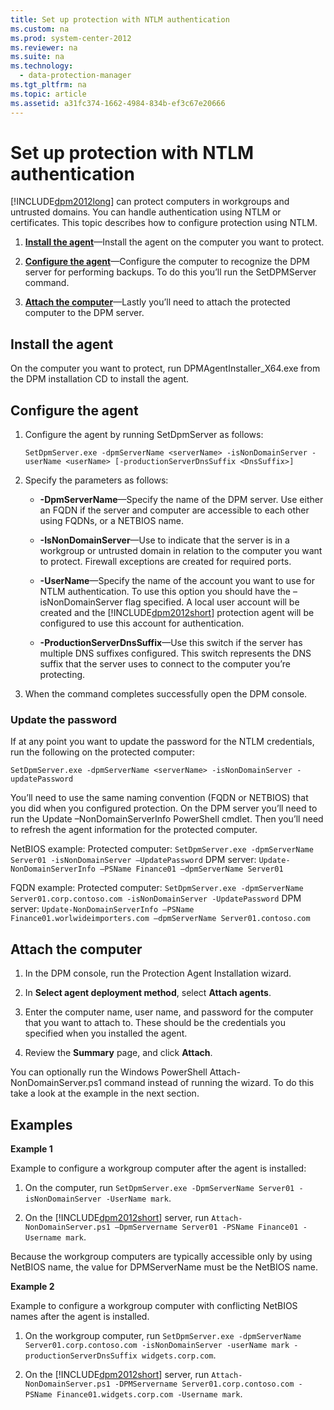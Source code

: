 ```yaml
---
title: Set up protection with NTLM authentication
ms.custom: na
ms.prod: system-center-2012
ms.reviewer: na
ms.suite: na
ms.technology: 
  - data-protection-manager
ms.tgt_pltfrm: na
ms.topic: article
ms.assetid: a31fc374-1662-4984-834b-ef3c67e20666
---
```

# Set up protection with NTLM authentication
[!INCLUDE[dpm2012long](Token/dpm2012long_md.md)] can protect computers in workgroups and untrusted domains. You can handle authentication using NTLM or certificates. This topic describes how to configure protection using NTLM.

1.  **[Install the agent](#BKMK_Install)**—Install the agent on the computer you want to protect.

2.  **[Configure the agent](#BKMK_Config)**—Configure the computer to recognize the DPM server for performing backups. To do this you’ll run the SetDPMServer command.

3.  **[Attach the computer](#BKMK_Attach)**—Lastly you’ll need to attach the protected computer to the DPM server.

## <a name="BKMK_Install"></a>Install the agent
On the computer you want to protect, run DPMAgentInstaller\_X64.exe from the DPM installation CD to install the agent.

## <a name="BKMK_Config"></a>Configure the agent

1.  Configure the agent by running SetDpmServer as follows:

    ```
    SetDpmServer.exe -dpmServerName <serverName> -isNonDomainServer -userName <userName> [-productionServerDnsSuffix <DnsSuffix>]
    ```

2.  Specify the parameters as follows:

    -   **\-DpmServerName**—Specify the name of the DPM server. Use either an FQDN if the server and computer are accessible to each other using FQDNs, or a NETBIOS name.

    -   **\-IsNonDomainServer**—Use to indicate that the server is in a workgroup or untrusted domain in relation to the computer you want to protect. Firewall exceptions are created for required ports.

    -   **\-UserName**—Specify the name of the account you want to use for NTLM authentication. To use this option you should have the –isNonDomainServer flag specified. A local user account will be created and the [!INCLUDE[dpm2012short](Token/dpm2012short_md.md)] protection agent will be configured to use this account for authentication.

    -   **\-ProductionServerDnsSuffix**—Use this switch if the server has multiple DNS suffixes configured. This switch represents the DNS suffix that the server uses to connect to the computer you’re protecting.

3.  When the command completes successfully open the DPM console.

### Update the password
If at any point you want to update the password for the NTLM credentials, run the following on the protected computer:

```
SetDpmServer.exe -dpmServerName <serverName> -isNonDomainServer -updatePassword
```

You’ll need to use the same naming convention \(FQDN or NETBIOS\) that you did when you configured protection. On the DPM server you’ll need to run the Update –NonDomainServerInfo PowerShell cmdlet. Then you’ll need to refresh the agent information for the protected computer.

NetBIOS example: Protected computer: `SetDpmServer.exe -dpmServerName Server01 -isNonDomainServer –UpdatePassword` DPM server: `Update-NonDomainServerInfo –PSName Finance01 –dpmServerName Server01`

FQDN example: Protected computer: `SetDpmServer.exe -dpmServerName Server01.corp.contoso.com -isNonDomainServer -UpdatePassword` DPM server: `Update-NonDomainServerInfo –PSName  Finance01.worlwideimporters.com –dpmServerName Server01.contoso.com`

## <a name="BKMK_Attach"></a>Attach the computer

1.  In the DPM console, run the Protection Agent Installation wizard.

2.  In **Select agent deployment method**, select **Attach agents**.

3.  Enter the computer name, user name, and password for the computer that you want to attach to. These should be the credentials you specified when you installed the agent.

4.  Review the **Summary** page, and click **Attach**.

You can optionally run the Windows PowerShell Attach\-NonDomainServer.ps1 command instead of running the wizard. To do this take a look at the example in the next section.

## Examples
**Example 1**

Example to configure a workgroup computer after the agent is installed:

1.  On the computer, run `SetDpmServer.exe -DpmServerName Server01 -isNonDomainServer -UserName mark`.

2.  On the [!INCLUDE[dpm2012short](Token/dpm2012short_md.md)] server, run `Attach-NonDomainServer.ps1 –DpmServername Server01 -PSName Finance01 -Username mark`.

Because the workgroup computers are typically accessible only by using NetBIOS name, the value for DPMServerName must be the NetBIOS name.

**Example 2**

Example to configure a workgroup computer with conflicting NetBIOS names after the agent is installed.

1.  On the workgroup computer, run `SetDpmServer.exe -dpmServerName Server01.corp.contoso.com -isNonDomainServer -userName mark -productionServerDnsSuffix widgets.corp.com`.

2.  On the [!INCLUDE[dpm2012short](Token/dpm2012short_md.md)] server, run `Attach-NonDomainServer.ps1 -DPMServername Server01.corp.contoso.com -PSName Finance01.widgets.corp.com -Username mark`.


